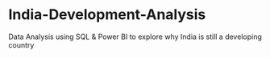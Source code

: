 # India-Development-Analysis
Data Analysis using SQL &amp; Power BI to explore why India is still a developing country
